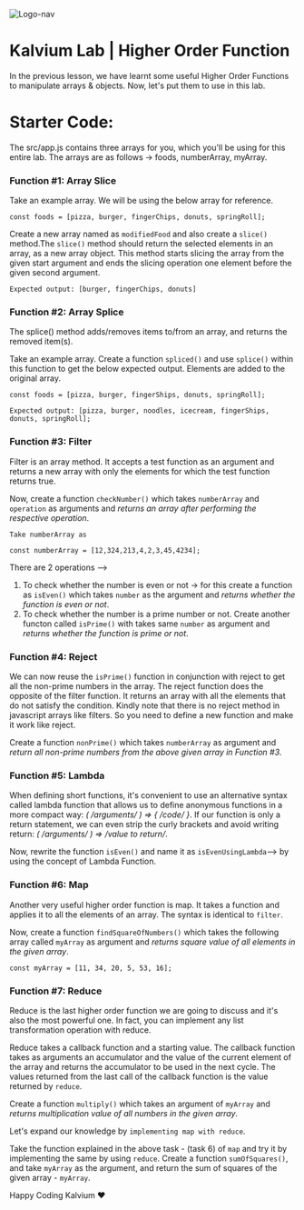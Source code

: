 ![Logo-nav](https://s3.ap-south-1.amazonaws.com/kalvi-education.github.io/front-end-web-development/Kalvium-Logo.png)

# Kalvium Lab | Higher Order Function

In the previous lesson, we have learnt some useful Higher Order Functions to manipulate arrays & objects. Now, let's put them to use in this lab.

# Starter Code:
The src/app.js contains three arrays for you, which you'll be using for this entire lab.
The arrays are as follows -> foods, numberArray, myArray.

### Function #1: Array Slice

Take an example array. We will be using the below array for reference.
```
const foods = [pizza, burger, fingerChips, donuts, springRoll];

```
Create a new array named as `modifiedFood` and also create a `slice()` method.The `slice()` method should return the selected elements in an array, as a new array object. This method starts slicing the array from the given start argument and ends the slicing operation one element before the given second argument.

```
Expected output: [burger, fingerChips, donuts]
```


### Function #2: Array Splice

The splice() method adds/removes items to/from an array, and returns the removed item(s).

Take an example array. Create a function `spliced()` and use `splice()` within this function to get the below expected output. Elements are added to the original array.

```
const foods = [pizza, burger, fingerShips, donuts, springRoll];

Expected output: [pizza, burger, noodles, icecream, fingerShips, donuts, springRoll];
```


### Function #3: Filter

Filter is an array method. It accepts a test function as an argument and returns a new array with only the elements for which the test function returns true.

Now, create a function `checkNumber()` which takes `numberArray` and `operation` as arguments and _returns an array after performing the respective operation_.

```
Take numberArray as

const numberArray = [12,324,213,4,2,3,45,4234];
```
There are 2 operations --> 
1. To check whether the number is even or not -> for this create a function as `isEven()` which takes `number` as the argument and _returns whether the function is even or not_.
2. To check whether the number is a prime number or not. Create another functon called `isPrime()` with takes same `number` as argument and _returns whether the function is prime or not_.


### Function #4: Reject

We can now reuse the `isPrime()` function in conjunction with reject to get all the non-prime numbers in the array. The reject function does the opposite of the filter function. It returns an array with all the elements that do not satisfy the condition. Kindly note that there is no reject method in javascript arrays like filters. So you need to define a new function and make it work like reject.

Create a function `nonPrime()` which takes `numberArray` as argument and _return all non-prime numbers from the above given array in Function #3_.


### Function #5: Lambda

When defining short functions, it's convenient to use an alternative syntax called lambda function that allows us to define anonymous functions in a more compact way: _( /*arguments*/ ) => { /*code*/ }_. If our function is only a return statement, we can even strip the curly brackets and avoid writing return: _( /*arguments*/ ) => /*value to return*/_.

Now, rewrite the function `isEven()` and name it as `isEvenUsingLambda`--> by using the concept of Lambda Function.


### Function #6: Map

Another very useful higher order function is map. It takes a function and applies it to all the elements of an array.
The syntax is identical to `filter`.

Now, create a function `findSquareOfNumbers()` which takes the following array called `myArray` as argument and _returns square value of all elements in the given array_.

```
const myArray = [11, 34, 20, 5, 53, 16];
```

### Function #7: Reduce

Reduce is the last higher order function we are going to discuss and it's also the most powerful one. In fact, you can implement any list transformation operation with reduce.

Reduce takes a callback function and a starting value. The callback function takes as arguments an accumulator and the value of the current element of the array and returns the accumulator to be used in the next cycle. The values returned from the last call of the callback function is the value returned by `reduce`.

Create a function `multiply()` which takes an argument of `myArray` and _returns multiplication value of all numbers in the given array_.

Let's expand our knowledge by `implementing map with reduce`.

Take the function explained in the above task - (task 6) of `map` and try it by implementing the same by using `reduce`. Create a function `sumOfSquares()`, and take `myArray` as the argument, and return the sum of squares of the given array - `myArray`.

Happy Coding Kalvium ❤️
